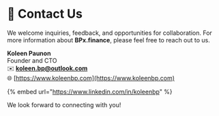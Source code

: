 # 📧 Contact Us

We welcome inquiries, feedback, and opportunities for collaboration. For more information about **BPx.finance**, please feel free to reach out to us.

**Koleen Paunon**\
Founder and CTO\
✉️ **koleen.bp@outlook.com**\
🌐 [https://www.koleenbp.com](https://www.koleenbp.com)

{% embed url="https://www.linkedin.com/in/koleenbp" %}

We look forward to connecting with you!
